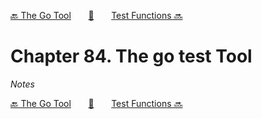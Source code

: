 [🔙 The Go Tool][previous-chapter]&nbsp;&nbsp;&nbsp;&nbsp;&nbsp;&nbsp;&nbsp;[🏡][readme]&nbsp;&nbsp;&nbsp;&nbsp;&nbsp;&nbsp;&nbsp;[Test Functions 🔜][upcoming-chapter]

# Chapter 84. The go test Tool

_Notes_

[🔙 The Go Tool][previous-chapter]&nbsp;&nbsp;&nbsp;&nbsp;&nbsp;&nbsp;&nbsp;[🏡][readme]&nbsp;&nbsp;&nbsp;&nbsp;&nbsp;&nbsp;&nbsp;[Test Functions 🔜][upcoming-chapter]

[readme]: README.md
[previous-chapter]: ch083-the-go-tool.md
[upcoming-chapter]: ch085-test-functions.md